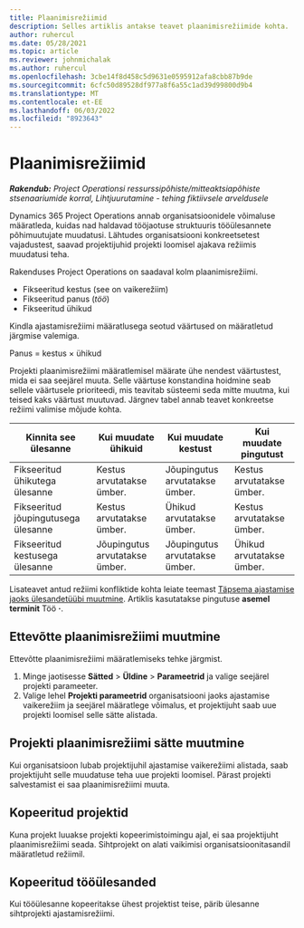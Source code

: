 ```yaml
---
title: Plaanimisrežiimid
description: Selles artiklis antakse teavet plaanimisrežiimide kohta.
author: ruhercul
ms.date: 05/28/2021
ms.topic: article
ms.reviewer: johnmichalak
ms.author: ruhercul
ms.openlocfilehash: 3cbe14f8d458c5d9631e0595912afa8cbb87b9de
ms.sourcegitcommit: 6cfc50d89528df977a8f6a55c1ad39d99800d9b4
ms.translationtype: MT
ms.contentlocale: et-EE
ms.lasthandoff: 06/03/2022
ms.locfileid: "8923643"
---
```

# <a name="scheduling-modes"></a>Plaanimisrežiimid

_**Rakendub:** Project Operationsi ressurssipõhiste/mitteaktsiapõhiste stsenaariumide korral,  Lihtjuurutamine - tehing fiktiivsele arveldusele_


Dynamics 365 Project Operations annab organisatsioonidele võimaluse määratleda, kuidas nad haldavad tööjaotuse struktuuris tööülesannete põhimuutujate muudatusi. Lähtudes organisatsiooni konkreetsetest vajadustest, saavad projektijuhid projekti loomisel ajakava režiimis muudatusi teha.

Rakenduses Project Operations on saadaval kolm plaanimisrežiimi.

  - Fikseeritud kestus (see on vaikerežiim)
  - Fikseeritud panus (*töö*)
  - Fikseeritud ühikud

Kindla ajastamisrežiimi määratlusega seotud väärtused on määratletud järgmise valemiga.

  Panus = kestus × ühikud

Projekti plaanimisrežiimi määratlemisel määrate ühe nendest väärtustest, mida ei saa seejärel muuta. Selle väärtuse konstandina hoidmine seab sellele väärtusele prioriteedi, mis teavitab süsteemi seda mitte muutma, kui teised kaks väärtust muutuvad. Järgnev tabel annab teavet konkreetse režiimi valimise mõjude kohta.

| **Kinnita see ülesanne**             | **Kui muudate ühikuid**   | **Kui muudate kestust** | **Kui muudate pingutust**  |
|----------------------|---------------------------|----------------------------|---------------------------|
| Fikseeritud ühikutega ülesanne     | Kestus arvutatakse ümber. | Jõupingutus arvutatakse ümber.    | Kestus arvutatakse ümber. |
| Fikseeritud jõupingutusega ülesanne    | Kestus arvutatakse ümber. | Ühikud arvutatakse ümber.    | Kestus arvutatakse ümber. |
| Fikseeritud kestusega ülesanne  | Jõupingutus arvutatakse ümber.   | Jõupingutus arvutatakse ümber.    | Ühikud arvutatakse ümber.   |

Lisateavet antud režiimi konfliktide kohta leiate teemast [Täpsema ajastamise jaoks ülesandetüübi muutmine](https://support.microsoft.com/en-us/office/change-the-task-type-for-more-accurate-scheduling-b0b969ad-45bc-4e9e-8967-435587548a72). Artiklis kasutatakse pingutuse **asemel terminit** Töö **·**.

## <a name="change-the-organizations-scheduling-mode"></a>Ettevõtte plaanimisrežiimi muutmine

Ettevõtte plaanimisrežiimi määratlemiseks tehke järgmist.

1. Minge jaotisesse **Sätted** \> **Üldine** \> **Parameetrid** ja valige seejärel projekti parameeter. 
2. Valige lehel **Projekti parameetrid** organisatsiooni jaoks ajastamise vaikerežiim ja seejärel määratlege võimalus, et projektijuht saab uue projekti loomisel selle sätte alistada.

## <a name="change-the-scheduling-mode-setting-on-a-project"></a>Projekti plaanimisrežiimi sätte muutmine

Kui organisatsioon lubab projektijuhil ajastamise vaikerežiimi alistada, saab projektijuht selle muudatuse teha uue projekti loomisel. Pärast projekti salvestamist ei saa plaanimisrežiimi muuta.

## <a name="copied-projects"></a>Kopeeritud projektid

Kuna projekt luuakse projekti kopeerimistoimingu ajal, ei saa projektijuht plaanimisrežiimi seada. Sihtprojekt on alati vaikimisi organisatsioonitasandil määratletud režiimil.

## <a name="copied-tasks"></a>Kopeeritud tööülesanded

Kui tööülesanne kopeeritakse ühest projektist teise, pärib ülesanne sihtprojekti ajastamisrežiimi.
